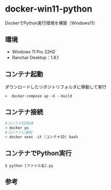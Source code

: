 # docker-win11-python
DockerでPython実行環境を構築（Windows11）

## 環境
- Windows 11 Pro 22H2
- Ranchar Desktop：1.8.1

## コンテナ起動
ダウンロードしたリポジトリフォルダに移動して実行
~~~
>  docker-compose up -d --build
~~~


## コンテナ接続
~~~powershell
#コンテナID取得
> docker ps
#コンテナに接続
> docker exec -it [コンテナID] bash
~~~

## コンテナでPython実行
~~~console
$ python [ファイル名].py
~~~

## 参考
